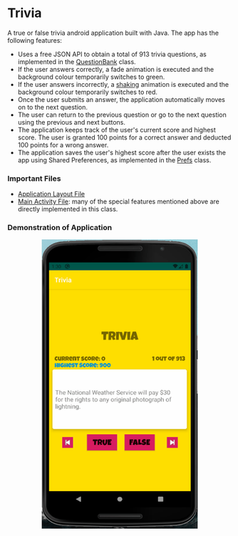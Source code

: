 # Trivia
A true or false trivia android application built with Java. The app has the following features:

- Uses a free JSON API to obtain a total of 913 trivia questions, as implemented in the [QuestionBank](app/src/main/java/com/example/trivia/data/QuestionBank.java) class.
- If the user answers correctly, a fade animation is executed and the background colour temporarily switches to green.
- If the user answers incorrectly, a [shaking](app/src/main/res/anim/shake.xml) animation is executed and the background colour temporarily switches to red.
- Once the user submits an answer, the application automatically moves on to the next question.
- The user can return to the previous question or go to the next question using the previous and next buttons.
- The application keeps track of the user's current score and highest score. The user is granted 100 points for a correct answer and deducted 100 points for a wrong answer.
- The application saves the user's highest score after the user exists the app using Shared Preferences, as implemented in the [Prefs](app/src/main/java/com/example/trivia/util/Prefs.java) class.

### Important Files

- [Application Layout File](app/src/main/res/layout/activity_main.xml)
- [Main Activity File](app/src/main/java/com/example/trivia/MainActivity.java): many of the special features mentioned above are directly implemented in this class.

### Demonstration of Application

<p align="center">
      <img src="https://github.com/kailongli27/Trivia/blob/master/demonstration.gif" width="350" height="650" title = "AppRecording">
</p
